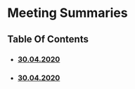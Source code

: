 # Meeting Summaries

## Table Of Contents

- ### [30.04.2020](https://schstp.github.io/Theater-Platform/meeting_summaries/30_04_2020/summary)
- ### [30.04.2020](https://schstp.github.io/Theater-Platform/meeting_summaries/30_04_2020/summary)
